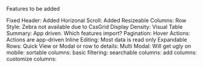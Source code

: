 Features to be added

Fixed Header: Added
Horizonal Scroll: Added
Resizeable Columns:
Row Style: Zebra not available due to CssGrid
Display Density:
Visual Table Summary: App driven. Which features import?
Pagination:
Hover Actions: Actions are app-driven
Inline Editing: Most data is read only
Expandable Rows:
Quick View or Modal or row to details:
Multi Modal: Will get ugly on mobile:
sortable columns:
basic filtering:
searchable columns:
add columns:
customize columns:
